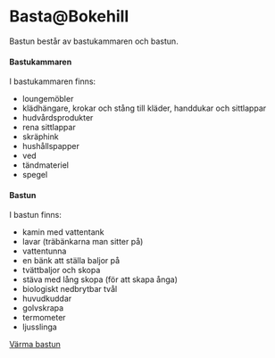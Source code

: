 # Basta@Bokehill

Bastun består av bastukammaren och bastun.

#### Bastukammaren

I bastukammaren finns:
- loungemöbler
- klädhängare, krokar och stång till kläder, handdukar och sittlappar
- hudvårdsprodukter
- rena sittlappar
- skräphink
- hushållspapper
- ved
- tändmateriel
- spegel

#### Bastun

I bastun finns:
- kamin med vattentank
- lavar (träbänkarna man sitter på)
- vattentunna
- en bänk att ställa baljor på
- tvättbaljor och skopa
- stäva med lång skopa (för att skapa ånga)
- biologiskt nedbrytbar tvål
- huvudkuddar
- golvskrapa
- termometer
- ljusslinga

[Värma bastun](värma-bastun.md)
